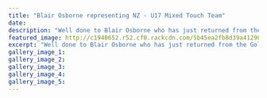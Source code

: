 ```yaml
---
title: "Blair Osborne representing NZ - U17 Mixed Touch Team"
date: 
description: "Well done to Blair Osborne who has just returned from the Gold Coast, Australia representing NZ in the U17 Mixed Touch Team."
featured_image: http://c1940652.r52.cf0.rackcdn.com/5b45ea2fb8d39a4129000475/mixed-touch-team.gif
excerpt: "Well done to Blair Osborne who has just returned from the Gold Coast, Australia representing NZ in the U17 Mixed Touch Team."
gallery_image_1: 
gallery_image_2: 
gallery_image_3: 
gallery_image_4: 
gallery_image_5: 
---
```

